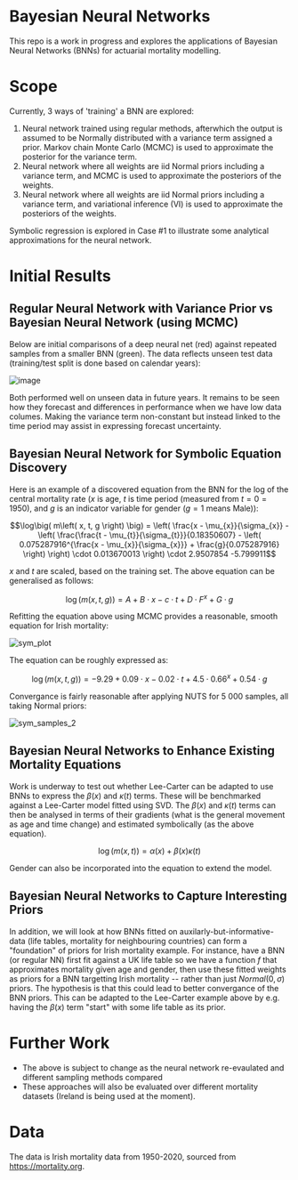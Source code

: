 # Bayesian Neural Networks

This repo is a work in progress and explores the applications of Bayesian Neural Networks (BNNs) for actuarial mortality modelling.

# Scope

Currently, 3 ways of 'training' a BNN are explored:
1. Neural network trained using regular methods, afterwhich the output is assumed to be Normally distributed with a variance term assigned a prior. Markov chain Monte Carlo (MCMC) is used to approximate the posterior for the variance term.
2. Neural network where all weights are iid Normal priors including a variance term, and MCMC is used to approximate the posteriors of the weights.
3. Neural network where all weights are iid Normal priors including a variance term, and variational inference (VI) is used to approximate the posteriors of the weights.

Symbolic regression is explored in Case #1 to illustrate some analytical approximations for the neural network.

# Initial Results

## Regular Neural Network with Variance Prior vs Bayesian Neural Network (using MCMC)
Below are initial comparisons of a deep neural net (red) against repeated samples from a smaller BNN (green). The data reflects unseen test data (training/test split is done based on calendar years):

![image](https://github.com/patrickm663/bayesian-neural-networks/assets/77886027/6e2433d0-3868-4bb7-9ab7-1c4f0064f62f)

Both performed well on unseen data in future years. It remains to be seen how they forecast and differences in performance when we have low data columes. Making the variance term non-constant but instead linked to the time period may assist in expressing forecast uncertainty.

## Bayesian Neural Network for Symbolic Equation Discovery

Here is an example of a discovered equation from the BNN for the log of the central mortality rate ($x$ is age, $t$ is time period (measured from $t=0=1950$), and $g$ is an indicator variable for gender ($g=1$ means Male)):

$$\log\big( m\left( x, t, g \right) \big) = \left( \frac{x - \mu_{x}}{\sigma_{x}} - \left( \frac{\frac{t - \mu_{t}}{\sigma_{t}}}{0.18350607} - \left( 0.075287916^{\frac{x - \mu_{x}}{\sigma_{x}}} + \frac{g}{0.075287916} \right) \right) \cdot 0.013670013 \right) \cdot 2.9507854 -5.799911$$

$x$ and $t$ are scaled, based on the training set. The above equation can be generalised as follows:

$$\log\big( m\left( x, t, g \right) \big) = A + B\cdot x - c\cdot t + D\cdot F^x + G\cdot g$$

Refitting the equation above using MCMC provides a reasonable, smooth equation for Irish mortality:

![sym_plot](https://github.com/patrickm663/bayesian-neural-networks/assets/77886027/a6d888c2-c07d-43e5-b35b-befaff61043e)

The equation can be roughly expressed as:

$$\log\big( m\left( x, t, g \right) \big) = -9.29 + 0.09\cdot x - 0.02\cdot t + 4.5\cdot 0.66^x + 0.54\cdot g$$

Convergance is fairly reasonable after applying NUTS for 5 000 samples, all taking Normal priors:

![sym_samples_2](https://github.com/patrickm663/bayesian-neural-networks/assets/77886027/a67f3847-d6fb-4ef2-8d78-e552efaec2ff)

## Bayesian Neural Networks to Enhance Existing Mortality Equations

Work is underway to test out whether Lee-Carter can be adapted to use BNNs to express the $\beta(x)$ and $\kappa(t)$ terms. These will be benchmarked against a Lee-Carter model fitted using SVD. The $\beta(x)$ and $\kappa(t)$ terms can then be analysed in terms of their gradients (what is the general movement as age and time change) and estimated symbolically (as the above equation).

$$\log\big( m\left( x, t \right) \big) = \alpha(x) + \beta(x)\kappa(t)$$

Gender can also be incorporated into the equation to extend the model.

## Bayesian Neural Networks to Capture Interesting Priors

In addition, we will look at how BNNs fitted on auxilarly-but-informative-data (life tables, mortality for neighbouring countries) can form a "foundation" of priors for Irish mortality example. For instance, have a BNN (or regular NN) first fit against a UK life table so we have a function $f$ that approximates mortality given age and gender, then use these fitted weights as priors for a BNN targetting Irish mortality -- rather than just $Normal(0, \sigma)$ priors. The hypothesis is that this could lead to better convergance of the BNN priors. This can be adapted to the Lee-Carter example above by e.g. having the $\beta(x)$ term "start" with some life table as its prior.

# Further Work

- The above is subject to change as the neural network re-evaulated and different sampling methods compared
- These approaches will also be evaluated over different mortality datasets (Ireland is being used at the moment).

# Data

The data is Irish mortality data from 1950-2020, sourced from https://mortality.org.
